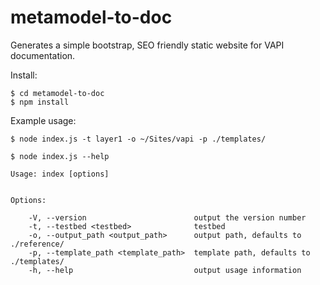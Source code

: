 # metamodel-to-doc
Generates a simple bootstrap, SEO friendly static website for VAPI documentation.

Install:

    $ cd metamodel-to-doc
    $ npm install

Example usage:

    $ node index.js -t layer1 -o ~/Sites/vapi -p ./templates/

    $ node index.js --help

    Usage: index [options]


    Options:

        -V, --version                        output the version number
        -t, --testbed <testbed>              testbed
        -o, --output_path <output_path>      output path, defaults to ./reference/
        -p, --template_path <template_path>  template path, defaults to ./templates/
        -h, --help                           output usage information
